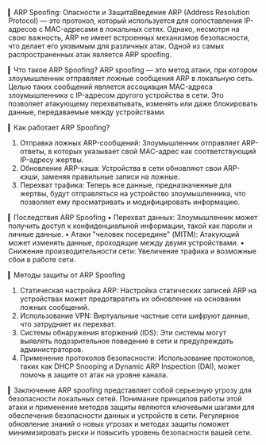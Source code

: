 ▎ARP Spoofing: Опасности и ЗащитаВведение 
ARP (Address Resolution Protocol) — это протокол, который используется для сопоставления IP-адресов с MAC-адресами в локальных сетях.
Однако, несмотря на свою важность, ARP не имеет встроенных механизмов безопасности, что делает его уязвимым для различных атак.
Одной из самых распространенных атак является ARP spoofing.

▎Что такое ARP Spoofing? 
ARP spoofing — это метод атаки, при котором злоумышленник отправляет ложные сообщения ARP в локальную сеть.
Целью таких сообщений является ассоциация MAC-адреса злоумышленника с IP-адресом другого устройства в сети. 
Это позволяет атакующему перехватывать, изменять или даже блокировать данные, передаваемые между устройствами. 

▎Как работает ARP Spoofing? 
1. Отправка ложных ARP-сообщений: Злоумышленник отправляет ARP-ответы, в которых указывает свой MAC-адрес как соответствующий IP-адресу жертвы. 
2. Обновление ARP-кэша: Устройства в сети обновляют свои ARP-кэши, заменяя правильные записи на ложные. 
3. Перехват трафика: Теперь все данные, предназначенные для жертвы, будут отправляться на устройство злоумышленника, что позволяет ему просматривать и модифицировать информацию.
    
▎Последствия ARP Spoofing 
• Перехват данных: Злоумышленник может получить доступ к конфиденциальной информации, такой как пароли и личные данные. 
• Атаки "человек посередине" (MITM): Атакующий может изменять данные, проходящие между двумя устройствами. 
• Снижение производительности сети: Увеличение трафика и возможные сбои в работе сети. 

▎Методы защиты от ARP Spoofing 
1. Статическая настройка ARP: Настройка статических записей ARP на устройствах может предотвратить их обновление на основании ложных сообщений. 
2. Использование VPN: Виртуальные частные сети шифруют данные, что затрудняет их перехват. 
3. Системы обнаружения вторжений (IDS): Эти системы могут выявлять подозрительное поведение в сети и предупреждать администраторов. 
4. Применение протоколов безопасности: Использование протоколов, таких как DHCP Snooping и Dynamic ARP Inspection (DAI), может помочь в защите от атак на уровне канала.
   
▎Заключение 
ARP spoofing представляет собой серьезную угрозу для безопасности локальных сетей.
Понимание принципов работы этой атаки и применение методов защиты являются ключевыми шагами для обеспечения безопасности данных и устройств в сети.
Регулярное обновление знаний о новых угрозах и методах защиты поможет минимизировать риски и повысить уровень безопасности вашей сети.
